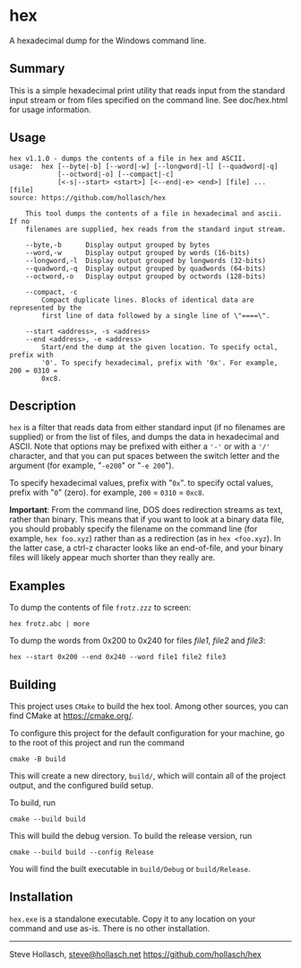 hex
====================================================================================================
A hexadecimal dump for the Windows command line.


Summary
--------
This is a simple hexadecimal print utility that reads input from the standard input stream or from
files specified on the command line. See doc/hex.html for usage information.


Usage
------
    hex v1.1.0 - dumps the contents of a file in hex and ASCII.
    usage:  hex [--byte|-b] [--word|-w] [--longword|-l] [--quadword|-q]
                [--octword|-o] [--compact|-c]
                [<-s|--start> <start>] [<--end|-e> <end>] [file] ... [file]
    source: https://github.com/hollasch/hex

        This tool dumps the contents of a file in hexadecimal and ascii. If no
        filenames are supplied, hex reads from the standard input stream.

        --byte,-b      Display output grouped by bytes
        --word,-w      Display output grouped by words (16-bits)
        --longword,-l  Display output grouped by longwords (32-bits)
        --quadword,-q  Display output grouped by quadwords (64-bits)
        --octword,-o   Display output grouped by octwords (128-bits)

        --compact, -c
            Compact duplicate lines. Blocks of identical data are represented by the
            first line of data followed by a single line of \"====\".

        --start <address>, -s <address>
        --end <address>, -e <address>
            Start/end the dump at the given location. To specify octal, prefix with
            '0'. To specify hexadecimal, prefix with '0x'. For example, 200 = 0310 =
            0xc8.


Description
------------
`hex` is a filter that reads data from either standard input (if no filenames are supplied) or from
the list of files, and dumps the data in hexadecimal and ASCII. Note that options may be prefixed
with either a `'-'` or with a `'/'` character, and that you can put spaces between the switch letter
and the argument (for example, "`-e200`" or "`-e 200`").

To specify hexadecimal values, prefix with "`0x`". to specify octal values, prefix with "`0`"
(zero). for example, `200` = `0310` = `0xc8`.</p>

**Important**: From the command line, DOS does redirection streams as text, rather than binary. This
means that if you want to look at a binary data file, you should probably specify the filename on
the command line (for example, `hex foo.xyz`) rather than as a redirection (as in `hex <foo.xyz`).
In the latter case, a ctrl-z character looks like an end-of-file, and your binary files will likely
appear much shorter than they really are.


Examples
---------

To dump the contents of file `frotz.zzz` to screen:

    hex frotz.abc | more

To dump the words from 0x200 to 0x240 for files _file1_, _file2_ and _file3_:

    hex --start 0x200 --end 0x240 --word file1 file2 file3


Building
---------
This project uses `CMake` to build the hex tool. Among other sources, you can find CMake at
https://cmake.org/.

To configure this project for the default configuration for your machine, go to the root of this
project and run the command

    cmake -B build

This will create a new directory, `build/`, which will contain all of the project output, and the
configured build setup.

To build, run

    cmake --build build

This will build the debug version. To build the release version, run

    cmake --build build --config Release

You will find the built executable in `build/Debug` or `build/Release`.


Installation
-------------
`hex.exe` is a standalone executable. Copy it to any location on your command and use as-is. There
is no other installation.


----
Steve Hollasch, steve@hollasch.net
https://github.com/hollasch/hex

